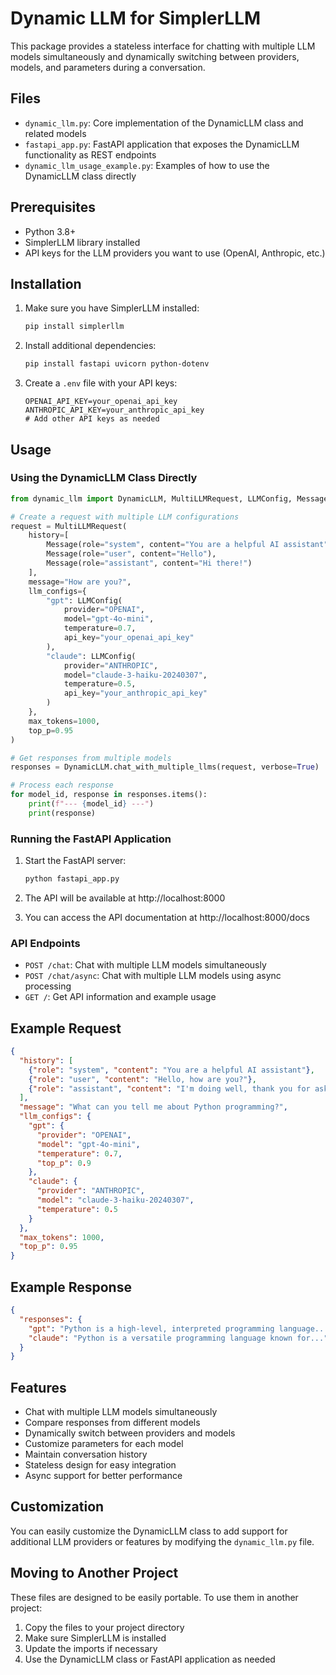 # Dynamic LLM for SimplerLLM

This package provides a stateless interface for chatting with multiple LLM models simultaneously and dynamically switching between providers, models, and parameters during a conversation.

## Files

- `dynamic_llm.py`: Core implementation of the DynamicLLM class and related models
- `fastapi_app.py`: FastAPI application that exposes the DynamicLLM functionality as REST endpoints
- `dynamic_llm_usage_example.py`: Examples of how to use the DynamicLLM class directly

## Prerequisites

- Python 3.8+
- SimplerLLM library installed
- API keys for the LLM providers you want to use (OpenAI, Anthropic, etc.)

## Installation

1. Make sure you have SimplerLLM installed:
   ```bash
   pip install simplerllm
   ```

2. Install additional dependencies:
   ```bash
   pip install fastapi uvicorn python-dotenv
   ```

3. Create a `.env` file with your API keys:
   ```
   OPENAI_API_KEY=your_openai_api_key
   ANTHROPIC_API_KEY=your_anthropic_api_key
   # Add other API keys as needed
   ```

## Usage

### Using the DynamicLLM Class Directly

```python
from dynamic_llm import DynamicLLM, MultiLLMRequest, LLMConfig, Message

# Create a request with multiple LLM configurations
request = MultiLLMRequest(
    history=[
        Message(role="system", content="You are a helpful AI assistant"),
        Message(role="user", content="Hello"),
        Message(role="assistant", content="Hi there!")
    ],
    message="How are you?",
    llm_configs={
        "gpt": LLMConfig(
            provider="OPENAI",
            model="gpt-4o-mini",
            temperature=0.7,
            api_key="your_openai_api_key"
        ),
        "claude": LLMConfig(
            provider="ANTHROPIC",
            model="claude-3-haiku-20240307",
            temperature=0.5,
            api_key="your_anthropic_api_key"
        )
    },
    max_tokens=1000,
    top_p=0.95
)

# Get responses from multiple models
responses = DynamicLLM.chat_with_multiple_llms(request, verbose=True)

# Process each response
for model_id, response in responses.items():
    print(f"--- {model_id} ---")
    print(response)
```

### Running the FastAPI Application

1. Start the FastAPI server:
   ```bash
   python fastapi_app.py
   ```

2. The API will be available at http://localhost:8000

3. You can access the API documentation at http://localhost:8000/docs

### API Endpoints

- `POST /chat`: Chat with multiple LLM models simultaneously
- `POST /chat/async`: Chat with multiple LLM models using async processing
- `GET /`: Get API information and example usage

## Example Request

```json
{
  "history": [
    {"role": "system", "content": "You are a helpful AI assistant"},
    {"role": "user", "content": "Hello, how are you?"},
    {"role": "assistant", "content": "I'm doing well, thank you for asking!"}
  ],
  "message": "What can you tell me about Python programming?",
  "llm_configs": {
    "gpt": {
      "provider": "OPENAI",
      "model": "gpt-4o-mini",
      "temperature": 0.7,
      "top_p": 0.9
    },
    "claude": {
      "provider": "ANTHROPIC",
      "model": "claude-3-haiku-20240307",
      "temperature": 0.5
    }
  },
  "max_tokens": 1000,
  "top_p": 0.95
}
```

## Example Response

```json
{
  "responses": {
    "gpt": "Python is a high-level, interpreted programming language...",
    "claude": "Python is a versatile programming language known for..."
  }
}
```

## Features

- Chat with multiple LLM models simultaneously
- Compare responses from different models
- Dynamically switch between providers and models
- Customize parameters for each model
- Maintain conversation history
- Stateless design for easy integration
- Async support for better performance

## Customization

You can easily customize the DynamicLLM class to add support for additional LLM providers or features by modifying the `dynamic_llm.py` file.

## Moving to Another Project

These files are designed to be easily portable. To use them in another project:

1. Copy the files to your project directory
2. Make sure SimplerLLM is installed
3. Update the imports if necessary
4. Use the DynamicLLM class or FastAPI application as needed
